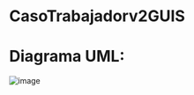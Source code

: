 # CasoTrabajadorv2GUIS

# Diagrama UML:

![image](https://github.com/ChiaxNiro/CasoTrabajadorv2GUIS/assets/138495779/78ae2c2b-028e-44f4-81aa-6f2d3dbbf94e)
